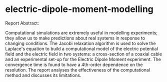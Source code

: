 # electric-dipole-moment-modelling

Report Abstract: 

Computational simulations are extremely useful in modelling experiments; they allow us to make predictions about real systems in response to changing conditions. The Jacobi relaxation algorithm is used to solve the Laplace's equation to build a computational model of the electric potential field and the electric field in two systems: a cross-section of a coaxial cable and an experimental set-up for the Electric Dipole Moment experiment. The convergence time is found to have a 4th-order dependence on the resolution. The report analyses the effectiveness of the computational method and discusses its limitations.

